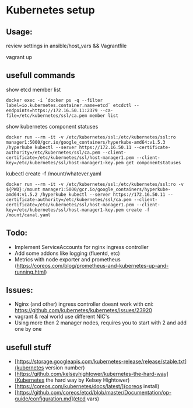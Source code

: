 # Kubernetes setup

## Usage:

review settings in ansible/host_vars && Vagrantfile

vagrant up

## usefull commands

show etcd member list

``` 
docker exec -i `docker ps -q --filter label=io.kubernetes.container.name=etcd` etcdctl --endpoints=https://172.16.50.11:2379 --ca-file=/etc/kubernetes/ssl/ca.pem member list
```

show kubernetes component statuses
```
docker run --rm -it -v /etc/kubernetes/ssl:/etc/kubernetes/ssl:ro manager1:5000/gcr.io/google_containers/hyperkube-amd64:v1.5.3 /hyperkube kubectl --server https://172.16.50.11 --certificate-authority=/etc/kubernetes/ssl/ca.pem --client-certificate=/etc/kubernetes/ssl/host-manager1.pem --client-key=/etc/kubernetes/ssl/host-manager1-key.pem get componentstatuses
```

kubectl create -f /mount/whatever.yaml
```
docker run --rm -it -v /etc/kubernetes/ssl:/etc/kubernetes/ssl:ro -v ${PWD}:/mount manager1:5000/gcr.io/google_containers/hyperkube-amd64:v1.5.2 /hyperkube kubectl --server https://172.16.50.11 --certificate-authority=/etc/kubernetes/ssl/ca.pem --client-certificate=/etc/kubernetes/ssl/host-manager1.pem --client-key=/etc/kubernetes/ssl/host-manager1-key.pem create -f /mount/canal.yaml
```

## Todo:
* Implement ServiceAccounts for nginx ingress controller
* Add some addons like logging (fluentd, etc)
* Metrics with node exporter and prometheus (https://coreos.com/blog/prometheus-and-kubernetes-up-and-running.html)

## Issues:
* Nginx (and other) ingress controller doesnt work with cni: https://github.com/kubernetes/kubernetes/issues/23920
* vagrant & real world use different NIC's
* Using more then 2 manager nodes, requires you to start with 2 and add one by one 

## usefull stuff

* [https://storage.googleapis.com/kubernetes-release/release/stable.txt](kubernetes version number)
* [https://github.com/kelseyhightower/kubernetes-the-hard-way](Kubernetes the hard way by Kelsey Hightower)
* [https://coreos.com/kubernetes/docs/latest/](coreos install)
* [https://github.com/coreos/etcd/blob/master/Documentation/op-guide/configuration.md](etcd vars)